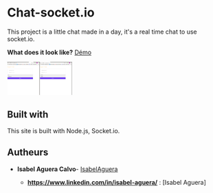 # Chat-socket.io

This project is a little chat made in a day, it's a real time chat to use socket.io.

**What does it look like?** [Démo](https://IsabelAguera.github.io/chat-socket.io/)

<img src="chat.png" style="width:30%;">

## Built with
This site is built with Node.js, Socket.io.

## Autheurs

* **Isabel Aguera Calvo**- [IsabelAguera](https://github.com/IsabelAguera)

    * **https://www.linkedin.com/in/isabel-aguera/** : [Isabel Aguera]
